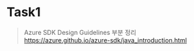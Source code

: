 # Task1
> Azure SDK Design Guidelines 부분 정리  
> https://azure.github.io/azure-sdk/java_introduction.html

